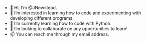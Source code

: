 - 👋 Hi, I’m @JNewstead.
- 👀  I’m interested in learning how to code and experimenting with developing different programs.
- 🌱 I’m currently learning how to code with Python.
- 💞️ I’m looking to collaborate on any oppertunities to learn!
- 📫 You can reach me through my email address.

<!---
JNewstead/JNewstead is a ✨ special ✨ repository because its `README.md` (this file) appears on your GitHub profile.
You can click the Preview link to take a look at your changes.
--->
